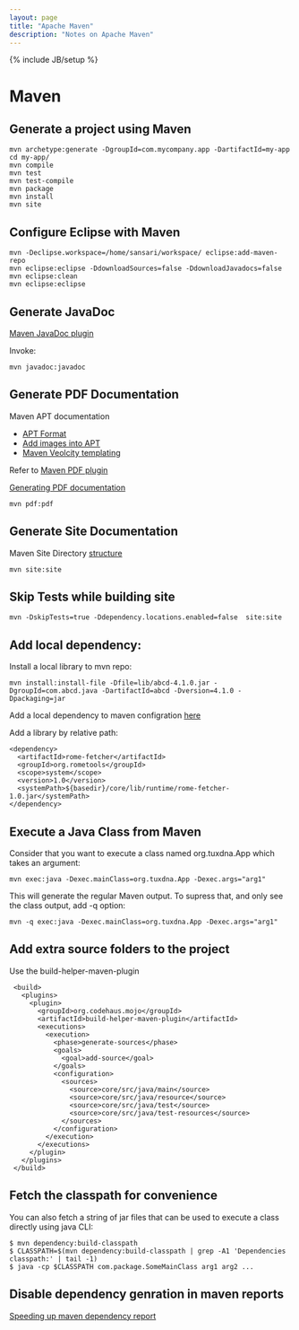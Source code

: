 ```yaml
---
layout: page
title: "Apache Maven"
description: "Notes on Apache Maven"
---
```


{% include JB/setup %}


# Maven

## Generate a project using Maven

    mvn archetype:generate -DgroupId=com.mycompany.app -DartifactId=my-app
    cd my-app/
    mvn compile
    mvn test
    mvn test-compile
    mvn package
    mvn install
    mvn site
    

## Configure Eclipse with Maven

    mvn -Declipse.workspace=/home/sansari/workspace/ eclipse:add-maven-repo
    mvn eclipse:eclipse -DdownloadSources=false -DdownloadJavadocs=false
    mvn eclipse:clean
    mvn eclipse:eclipse
    
## Generate JavaDoc

[Maven JavaDoc plugin](http://maven.apache.org/plugins/maven-javadoc-plugin/)

Invoke:
 
    mvn javadoc:javadoc 

## Generate PDF Documentation


Maven APT documentation 

 * [APT Format](http://maven.apache.org/doxia/references/apt-format.html)
 * [Add images into APT](http://maven.apache.org/doxia/references/doxia-apt.html#Figure_extensions)
 * [Maven Veolcity templating](http://velocity.apache.org/site/tools/velocity-site-doxia-renderer/index.html)

Refer to [Maven PDF plugin](http://maven.apache.org/plugins/maven-pdf-plugin/usage.html)

[Generating PDF documentation](http://maven.apache.org/plugins/maven-pdf-plugin/)

    mvn pdf:pdf         

## Generate Site Documentation

Maven Site Directory [structure](http://www.sonatype.com/books/mvnref-book/reference/site-generation-sect-dir-struct.html)

    mvn site:site
    
## Skip Tests while building site
    
    mvn -DskipTests=true -Ddependency.locations.enabled=false  site:site

## Add local dependency:

Install a local library to mvn repo:

    mvn install:install-file -Dfile=lib/abcd-4.1.0.jar -DgroupId=com.abcd.java -DartifactId=abcd -Dversion=4.1.0 -Dpackaging=jar

Add a local dependency to maven configration [here](http://www.mkyong.com/maven/how-to-include-library-manully-into-maven-local-repository/)

Add a library by relative path:

    <dependency>
      <artifactId>rome-fetcher</artifactId>
      <groupId>org.rometools</groupId>
      <scope>system</scope>
      <version>1.0</version>
      <systemPath>${basedir}/core/lib/runtime/rome-fetcher-1.0.jar</systemPath>
    </dependency>


## Execute a Java Class from Maven

Consider that you want to execute a class named org.tuxdna.App which takes an argument:

    mvn exec:java -Dexec.mainClass=org.tuxdna.App -Dexec.args="arg1"
    

This will generate the regular Maven output. To supress that, and only see the class output, add -q option:

    mvn -q exec:java -Dexec.mainClass=org.tuxdna.App -Dexec.args="arg1"

## Add extra source folders to the project

Use the build-helper-maven-plugin

     <build>
       <plugins>
         <plugin>
           <groupId>org.codehaus.mojo</groupId>
           <artifactId>build-helper-maven-plugin</artifactId>
           <executions>
             <execution>
               <phase>generate-sources</phase>
               <goals>
                 <goal>add-source</goal>
               </goals>
               <configuration>
                 <sources>
                   <source>core/src/java/main</source>
                   <source>core/src/java/resource</source>
                   <source>core/src/java/test</source>
                   <source>core/src/java/test-resources</source>
                 </sources>
               </configuration>
             </execution>
           </executions>
         </plugin>
       </plugins>
     </build>

## Fetch the classpath for convenience

You can also fetch a string of jar files that can be used to execute a class directly using java CLI:

    $ mvn dependency:build-classpath
	$ CLASSPATH=$(mvn dependency:build-classpath | grep -A1 'Dependencies classpath:' | tail -1)
    $ java -cp $CLASSPATH com.package.SomeMainClass arg1 arg2 ...
	

## Disable dependency genration in maven reports

[Speeding up maven dependency report](http://tnfstacc.blogspot.in/2010/08/speeding-up-maven-dependency-report.html)

